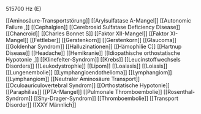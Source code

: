 515700 Hz (E)

[[Aminosäure-Transportstörung]]
[[Arylsulfatase A-Mangel]]
[[Autonomic Failure ,]]
[[Cephalgien]]
[[Cerebrosid Sulfatase Deficiency Disease]]
[[Chancroid]]
[[Charles Bonnet S]]
[[Faktor XII-Mangel]]
[[Faktor XI-Mangel]]
[[Fettleber]]
[[Gerstenkorn]]
[[Gerstenkorn]]
[[Glaucoma]]
[[Goldenhar Syndrom]]
[[Halluzinationen]]
[[Hämophilie C]]
[[Hartnup Disease]]
[[Headache]]
[[Hemikranie]]
[[Idiopathische orthostatische Hypotonie ,]]
[[Klinefelter-Syndrom]]
[[Krebs]]
[[Leucinstoffwechsels Disorders]]
[[Leukodystrophie]]
[[Lipom]]
[[Loaiasis]]
[[Loiasis]]
[[Lungenembolie]]
[[Lymphangioendothelioma]]
[[Lymphangiom]]
[[Lymphangiom]]
[[Neutraler Aminosäure Transport]]
[[Oculoauriculovertebral Syndrom]]
[[Orthostatische Hypotonie]]
[[Paraphilias]]
[[PTA-Mangel]]
[[Pulmonale Thromboembolie]]
[[Rosenthal-Syndrom]]
[[Shy-Drager-Syndrom]]
[[Thromboembolie]]
[[Transport Disorder]]
[[XXY Männlich]]
